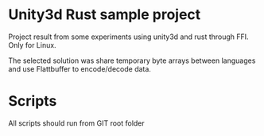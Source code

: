 # Unity3d Rust sample project

Project result from some experiments using unity3d and rust through FFI. Only for Linux.

The selected solution was share temporary byte arrays between languages and use Flattbuffer to encode/decode data.

# Scripts

All scripts should run from GIT root folder
